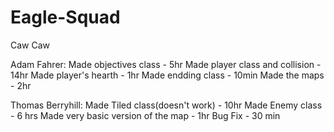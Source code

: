 # Eagle-Squad
Caw Caw

Adam Fahrer: Made objectives class - 5hr
			 Made player class and collision - 14hr
			 Made player's hearth - 1hr
			 Made endding class - 10min
			 Made the maps - 2hr
			 
Thomas Berryhill: Made Tiled class(doesn't work) - 10hr
				  Made Enemy class - 6 hrs
				  Made very basic version of the map - 1hr
				  Bug Fix - 30 min


